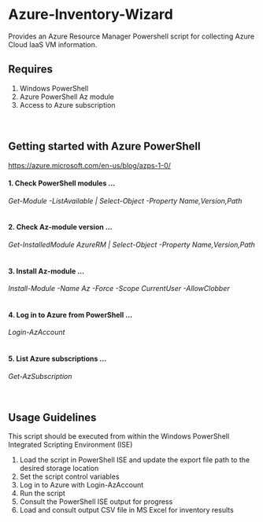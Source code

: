 # Azure-Inventory-Wizard
Provides an Azure Resource Manager Powershell script for collecting Azure Cloud IaaS VM information.

## Requires
1. Windows PowerShell
2. Azure PowerShell Az module
3. Access to Azure subscription
<br/><br/><br/>

## Getting started with Azure PowerShell
https://azure.microsoft.com/en-us/blog/azps-1-0/

#### 1. Check PowerShell modules ...
*Get-Module -ListAvailable | Select-Object -Property Name,Version,Path*
<br/><br/>

#### 2. Check Az-module version ...
*Get-InstalledModule AzureRM | Select-Object -Property Name,Version,Path*
<br/><br/>

#### 3. Install Az-module ...
*Install-Module -Name Az -Force -Scope CurrentUser -AllowClobber*
<br/><br/>

#### 4. Log in to Azure from PowerShell ...
*Login-AzAccount*
<br/><br/>

#### 5. List Azure subscriptions ...
*Get-AzSubscription*
<br/><br/><br/>

## Usage Guidelines
This script should be executed from within the Windows PowerShell Integrated Scripting Environment (ISE)
1. Load the script in PowerShell ISE and update the export file path to the desired storage location
2. Set the script control variables
3. Log in to Azure with
   Login-AzAccount
4. Run the script
5. Consult the PowerShell ISE output for progress
6. Load and consult output CSV file in MS Excel for inventory results
